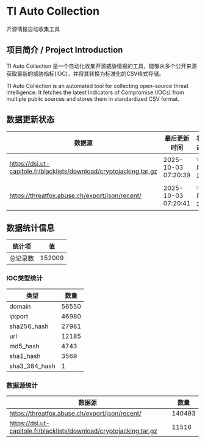 # TI Auto Collection

 开源情报自动收集工具

## 项目简介 / Project Introduction

TI Auto Collection 是一个自动化收集开源威胁情报的工具，能够从多个公开来源获取最新的威胁指标(IOC)，并将其转换为标准化的CSV格式存储。

TI Auto Collection is an automated tool for collecting open-source threat intelligence. It fetches the latest Indicators of Compromise (IOCs) from multiple public sources and stores them in standardized CSV format.

## 数据更新状态

| 数据源 | 最后更新时间 | 状态 |
|--------|------------|------|
| https://dsi.ut-capitole.fr/blacklists/download/cryptojacking.tar.gz | 2025-10-03 07:20:39 | ✅ 成功 |
| https://threatfox.abuse.ch/export/json/recent/ | 2025-10-03 07:20:41 | ✅ 成功 |





























































































































































































## 数据统计信息

| 统计项 | 值 |
|--------|----|
| 总记录数 | 152009 |

### IOC类型统计

| 类型 | 数量 |
|------|------|
| domain | 56550 |
| ip:port | 46980 |
| sha256_hash | 27981 |
| url | 12185 |
| md5_hash | 4743 |
| sha1_hash | 3569 |
| sha3_384_hash | 1 |

### 数据源统计

| 数据源 | 数量 |
|--------|------|
| https://threatfox.abuse.ch/export/json/recent/ | 140493 |
| https://dsi.ut-capitole.fr/blacklists/download/cryptojacking.tar.gz | 11516 |
